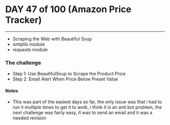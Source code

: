 # DAY 47 of 100 (Amazon Price Tracker)
----
- Scraping the Web with Beautiful Soup
- smtplib module
- requests module



### The challenge

- Step 1: Use BeautifulSoup to Scrape the Product Price
- Step 2: Email Alert When Price Below Preset Value

#### Notes
- This was part of the easiest days so far, the only issue was that i had to run it multiple times to get it to wotk, i think it is an anti bot problem, the next challenge was fairly easy, it was to send an email and it was a needed revision
